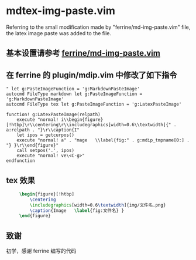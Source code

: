 # mdtex-img-paste.vim
Referring to the small modification made by "ferrine/md-img-paste.vim" file, the latex image paste was added to the file.

## 基本设置请参考 [ferrine/md-img-paste.vim](https://github.com/ferrine/md-img-paste.vim)

## 在 ferrine 的  plugin/mdip.vim 中修改了如下指令
```vim
" let g:PasteImageFunction = 'g:MarkdownPasteImage'
autocmd FileType markdown let g:PasteImageFunction = 'g:MarkdownPasteImage'
autocmd FileType tex let g:PasteImageFunction = 'g:LatexPasteImage'

function! g:LatexPasteImage(relpath)
    execute "normal! i\\begin{figure}[!htbp]\r\\centering\r\\includegraphics[width=0.6\\textwidth]{" . a:relpath . "}\r\\caption{I"
    let ipos = getcurpos()
    execute "normal! a" . "mage   \\label{fig:" . g:mdip_tmpname[0:] . "} }\r\\end{figure}"
    call setpos('.', ipos)
    execute "normal! ve\<C-g>"
endfunction
```

## tex 效果

```tex
	 \begin{figure}[!htbp]
		 \centering
		 \includegraphics[width=0.6\textwidth]{img/文件名.png}
		 \caption{Image   \label{fig:文件名} }
	 \end{figure}
```




## 致谢
初学，感谢 ferrine 编写的代码
